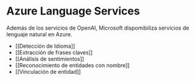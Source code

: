 # Azure Language Services

Además de los servicios de OpenAI, Microsoft dispomibiliza servicios de lenguaje natural en Azure.

- [[Detección de Idioma]]
- [[Extracción de frases claves]]
- [[Análisis de sentimientos]]
- [[Reconocimiento de entidades con nombre]]
- [[Vinculación de entidad]]
